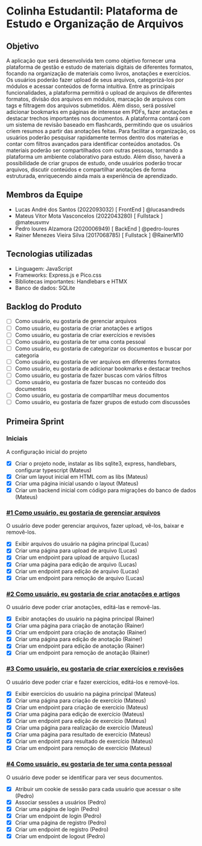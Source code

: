 # Colinha Estudantil: Plataforma de Estudo e Organização de Arquivos

## Objetivo

A aplicação que será desenvolvida tem como objetivo fornecer uma plataforma de gestão e estudo de materiais digitais de diferentes formatos, focando na organização de materiais como livros, anotações e exercícios. Os usuários poderão fazer upload de seus arquivos, categorizá-los por módulos e acessar conteúdos de forma intuitiva. Entre as principais funcionalidades, a plataforma permitirá o upload de arquivos de diferentes formatos, divisão dos arquivos em módulos, marcação de arquivos com tags e filtragem dos arquivos submetidos. Além disso, será possível adicionar bookmarks em páginas de interesse em PDFs, fazer anotações e destacar trechos importantes nos documentos. A plataforma contará com um sistema de revisão baseado em flashcards, permitindo que os usuários criem resumos a partir das anotações feitas. Para facilitar a organização, os usuários poderão pesquisar rapidamente termos dentro dos materias e contar com filtros avançados para identificar conteúdos anotados. Os materiais poderão ser compartilhados com outras pessoas, tornando a plataforma um ambiente colaborativo para estudo. Além disso, haverá a possibilidade de criar grupos de estudo, onde usuários poderão trocar arquivos, discutir conteúdos e compartilhar anotações de forma estruturada, enriquecendo ainda mais a experiência de aprendizado.

## Membros da Equipe

- Lucas André dos Santos (2022093032) [ FrontEnd ] @lucasandreds 
- Mateus Vitor Mota Vasconcelos (2022043280) [ Fullstack ] @mateusvmv
- Pedro loures Alzamora (2020006949) [ BackEnd ] @pedro-loures
- Rainer Menezes Vieira Silva (2017068785) [ Fullstack ] @RainerM10

## Tecnologias utilizadas

- Linguagem: JavaScript
- Frameworks: Express.js e Pico.css
- Bibliotecas importantes: Handlebars e HTMX
- Banco de dados: SQLite

## Backlog do Produto

- [ ] Como usuário, eu gostaria de gerenciar arquivos
- [ ] Como usuário, eu gostaria de criar anotações e artigos
- [ ] Como usuário, eu gostaria de criar exercícios e revisões
- [ ] Como usuário, eu gostaria de ter uma conta pessoal
- [ ] Como usuário, eu gostaria de categorizar os documentos e buscar por categoria
- [ ] Como usuário, eu gostaria de ver arquivos em diferentes formatos
- [ ] Como usuário, eu gostaria de adicionar bookmarks e destacar trechos
- [ ] Como usuário, eu gostaria de fazer buscas com vários filtros
- [ ] Como usuário, eu gostaria de fazer buscas no conteúdo dos documentos
- [ ] Como usuário, eu gostaria de compartilhar meus documentos
- [ ] Como usuário, eu gostaria de fazer grupos de estudo com discussões

## Primeira Sprint

### Iniciais
A configuração inicial do projeto
- [x] Criar o projeto node, instalar as libs sqlite3, express, handlebars, configurar typescript (Mateus)
- [x] Criar um layout inicial em HTML com as libs (Mateus)
- [x] Criar uma página inicial usando o layout (Mateus)
- [x] Criar um backend inicial com código para migrações do banco de dados (Mateus)

### [#1 Como usuário, eu gostaria de gerenciar arquivos](https://github.com/lucasandreds/Trabalho_Engenharia_Software/issues/1)
O usuário deve poder gerenciar arquivos, fazer upload, vê-los, baixar e removê-los.
- [x] Exibir arquivos do usuário na página principal (Lucas)
- [x] Criar uma página para upload de arquivo (Lucas)
- [x] Criar um endpoint para upload de arquivo (Lucas)
- [x] Criar uma página para edição de arquivo (Lucas)
- [x] Criar um endpoint para edição de arquivo (Lucas)
- [x] Criar um endpoint para remoção de arquivo (Lucas)

### [#2 Como usuário, eu gostaria de criar anotações e artigos](https://github.com/lucasandreds/Trabalho_Engenharia_Software/issues/4)
O usuário deve poder criar anotações, editá-las e removê-las.
- [x] Exibir anotações do usuário na página principal (Rainer)
- [x] Criar uma página para criação de anotação (Rainer)
- [x] Criar um endpoint para criação de anotação (Rainer)
- [x] Criar uma página para edição de anotação (Rainer)
- [x] Criar um endpoint para edição de anotação (Rainer)
- [x] Criar um endpoint para remoção de anotação (Rainer)

### [#3 Como usuário, eu gostaria de criar exercícios e revisões](https://github.com/lucasandreds/Trabalho_Engenharia_Software/issues/3)
O usuário deve poder criar e fazer exercícios, editá-los e removê-los.
- [x] Exibir exercícios do usuário na página principal (Mateus)
- [x] Criar uma página para criação de exercício (Mateus)
- [x] Criar um endpoint para criação de exercício (Mateus)
- [x] Criar uma página para edição de exercício (Mateus)
- [x] Criar um endpoint para edição de exercício (Mateus)
- [x] Criar uma página para realização de exercício (Mateus)
- [x] Criar uma página para resultado de exercício (Mateus)
- [x] Criar um endpoint para resultado de exercício (Mateus)
- [x] Criar um endpoint para remoção de exercício (Mateus)

### [#4 Como usuário, eu gostaria de ter uma conta pessoal](https://github.com/lucasandreds/Trabalho_Engenharia_Software/issues/2)
O usuário deve poder se identificar para ver seus documentos.
- [x] Atribuir um cookie de sessão para cada usuário que acessar o site (Pedro)
- [x] Associar sessões a usuários (Pedro)
- [x] Criar uma página de login (Pedro)
- [x] Criar um endpoint de login (Pedro)
- [x] Criar uma página de registro (Pedro)
- [x] Criar um endpoint de registro (Pedro)
- [x] Criar um endpoint de logout (Pedro)